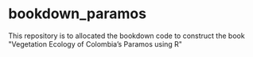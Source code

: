 # bookdown_paramos

This repository is to allocated the bookdown code to construct the book "Vegetation Ecology of Colombia’s Paramos using R"